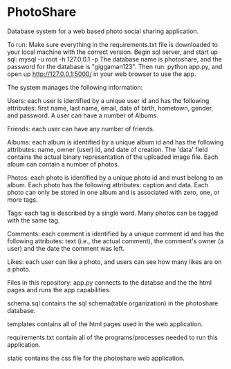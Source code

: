 # PhotoShare
Database system for a web based photo social sharing application. 

To run:
Make sure everything in the requirements.txt file is downloaded to your local machine with the correct version.
Begin sql server, and start up sql: 
mysql -u root -h 127.0.0.1 -p
The database name is photoshare, and the password for the database is "giggaman123". 
Then run: python app.py, and open up http://127.0.0.1:5000/ in your web browser to use the app. 

The system manages the following information:

Users: each user is identified by a unique user id and has the following attributes: first name, last name, email, date of birth, hometown, gender, and password. A user can have a number of Albums.

Friends: each user can have any number of friends. 

Albums: each album is identified by a unique album id and has the following attributes: name, owner (user) id, and date of creation. The 'data' field contains the actual binary representation of the uploaded image file. Each album can contain a number of photos. 

Photos: each photo is identified by a unique photo id and must belong to an album. Each photo has the following attributes: caption and data. Each photo can only be stored in one album and is associated with zero, one, or more tags. 

Tags: each tag is described by a single word. Many photos can be tagged with the same tag.

Comments: each comment is identified by a unique comment id and has the following attributes: text (i.e., the actual comment), the comment's owner (a user) and the date the comment was left.

Likes: each user can like a photo, and users can see how many likes are on a photo. 

Files in this repository:
app.py connects to the databse and the the html pages and runs the app capabilities.

schema.sql contains the sql schema(table organization) in the photoshare database.

templates contains all of the html pages used in the web application.

requirements.txt contain all of the programs/processes needed to run this application.

static contains the css file for the photoshare web application. 
